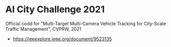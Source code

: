 # AI City Challenge 2021
Official codd for "Multi-Target Multi-Camera Vehicle Tracking for City-Scale Traffic Management", CVPRW, 2021
  - https://ieeexplore.ieee.org/document/9523135
